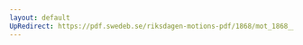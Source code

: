 ```yaml
---
layout: default
UpRedirect: https://pdf.swedeb.se/riksdagen-motions-pdf/1868/mot_1868__ak__00216.pdf
---
```

